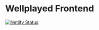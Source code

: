 # Wellplayed Frontend

[![Netlify Status](https://api.netlify.com/api/v1/badges/8c279f71-6bd8-4a7c-977e-70d36f00414e/deploy-status)](https://app.netlify.com/sites/wellplayed-frontend/deploys)